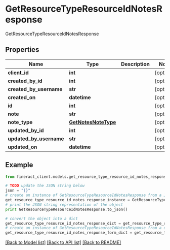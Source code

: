 # GetResourceTypeResourceIdNotesResponse

GetResourceTypeResourceIdNotesResponse

## Properties

Name | Type | Description | Notes
------------ | ------------- | ------------- | -------------
**client_id** | **int** |  | [optional] 
**created_by_id** | **int** |  | [optional] 
**created_by_username** | **str** |  | [optional] 
**created_on** | **datetime** |  | [optional] 
**id** | **int** |  | [optional] 
**note** | **str** |  | [optional] 
**note_type** | [**GetNotesNoteType**](GetNotesNoteType.md) |  | [optional] 
**updated_by_id** | **int** |  | [optional] 
**updated_by_username** | **str** |  | [optional] 
**updated_on** | **datetime** |  | [optional] 

## Example

```python
from fineract_client.models.get_resource_type_resource_id_notes_response import GetResourceTypeResourceIdNotesResponse

# TODO update the JSON string below
json = "{}"
# create an instance of GetResourceTypeResourceIdNotesResponse from a JSON string
get_resource_type_resource_id_notes_response_instance = GetResourceTypeResourceIdNotesResponse.from_json(json)
# print the JSON string representation of the object
print GetResourceTypeResourceIdNotesResponse.to_json()

# convert the object into a dict
get_resource_type_resource_id_notes_response_dict = get_resource_type_resource_id_notes_response_instance.to_dict()
# create an instance of GetResourceTypeResourceIdNotesResponse from a dict
get_resource_type_resource_id_notes_response_form_dict = get_resource_type_resource_id_notes_response.from_dict(get_resource_type_resource_id_notes_response_dict)
```
[[Back to Model list]](../README.md#documentation-for-models) [[Back to API list]](../README.md#documentation-for-api-endpoints) [[Back to README]](../README.md)


